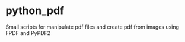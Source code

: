 # python_pdf
Small scripts for manipulate pdf files and create pdf from images using FPDF and PyPDF2
